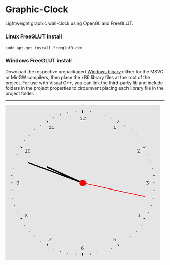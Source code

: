 # Graphic-Clock
Lightweight graphic wall-clock using OpenGL and FreeGLUT.


### Linux FreeGLUT install
`sudo apt-get install freeglut3-dev`

### Windows FreeGLUT install
Download the respective prepackaged [Windows binary](https://www.transmissionzero.co.uk/software/freeglut-devel/) either for the MSVC or MinGW compilers, then place the x86 library files at the root of the project. For use with Visual C++, you can link the third-party lib and include folders in the project properties to circumvent placing each library file in the project folder.

---

![example](clock.gif)
